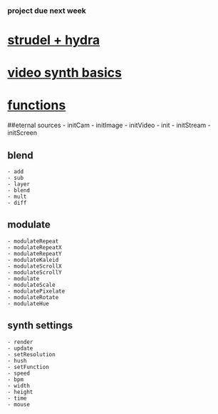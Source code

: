 ### project due next week

# [strudel + hydra](https://strudel.cc/learn/hydra/)

# [video synth basics](https://hydra.ojack.xyz/docs/docs/learning/video-synth-basics/)
# [functions](https://hydra.ojack.xyz/functions)

##eternal sources
	- initCam
	- initImage
	- initVideo
	- init
	- initStream
	- initScreen
## blend
	- add
	- sub
	- layer
	- blend
	- mult
	- diff
## modulate
	- modulateRepeat
	- modulateRepeatX
	- modulateRepeatY
	- modulateKaleid
	- modulateScrollX
	- modulateScrollY
	- modulate
	- modulateScale
	- modulatePixelate
	- modulateRotate
	- modulateHue
## synth settings
	- render
	- update
	- setResolution
	- hush
	- setFunction
	- speed
	- bpm
	- width
	- height
	- time
	- mouse
